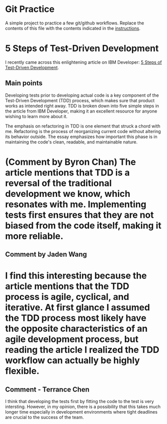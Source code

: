 # Git Practice
A simple project to practice a few git/github workflows.  Replace the contents of this file with the contents indicated in the [instructions](./instructions.md).

# 5 Steps of Test-Driven Development

I recently came across this enlightening article on IBM Developer: [5 Steps of Test-Driven Development](https://developer.ibm.com/articles/5-steps-of-test-driven-development/).

## Main points

Developing tests prior to developing actual code is a key component of the Test-Driven Development (TDD) process, which makes sure that product works as intended right away. TDD is broken down into five simple steps in the article from IBM Developer, making it an excellent resource for anyone wishing to learn more about it.

The emphasis on refactoring in TDD is one element that struck a chord with me. Refactoring is the process of reorganizing current code without altering its behavior outside. The essay emphasizes how important this phase is in maintaining the code's clean, readable, and maintainable nature.


(Comment by Byron Chan)
The article mentions that TDD is a reversal of the traditional development we know, which resonates with me. Implementing tests first ensures that they are not biased from the code itself, making it more reliable.
=======

## Comment by Jaden Wang
I find this interesting because the article mentions that the TDD process is agile, cyclical, and iterative. At first glance I assumed the TDD process most likely have the opposite characteristics of an agile development process, but reading the article I realized the TDD workflow can actually be highly flexible. 
=======
## Comment - Terrance Chen
I think that developing the tests first by fitting the code to the test is very intersting. However, in my opinion, there is a possibility that this takes much longer time especially in development environments where tight deadlines are crucial to the success of the team.
